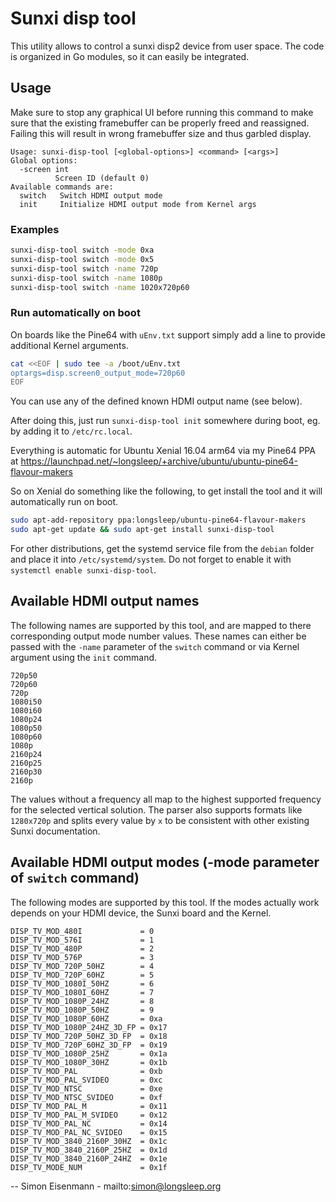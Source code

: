 # Sunxi disp tool

This utility allows to control a sunxi disp2 device from user space. The code
is organized in Go modules, so it can easily be integrated.

## Usage

Make sure to stop any graphical UI before running this command to make sure
that the existing framebuffer can be properly freed and reassigned. Failing
this will result in wrong framebuffer size and thus garbled display.

```
Usage: sunxi-disp-tool [<global-options>] <command> [<args>]
Global options:
  -screen int
          Screen ID (default 0)
Available commands are:
  switch   Switch HDMI output mode
  init     Initialize HDMI output mode from Kernel args

```

### Examples

```bash
sunxi-disp-tool switch -mode 0xa
sunxi-disp-tool switch -mode 0x5
sunxi-disp-tool switch -name 720p
sunxi-disp-tool switch -name 1080p
sunxi-disp-tool switch -name 1020x720p60
```

### Run automatically on boot

On boards like the Pine64 with `uEnv.txt` support simply add a line to provide
additional Kernel arguments.

```bash
cat <<EOF | sudo tee -a /boot/uEnv.txt
optargs=disp.screen0_output_mode=720p60
EOF
```

You can use any of the defined known HDMI output name (see below).

After doing this, just run `sunxi-disp-tool init` somewhere during boot, eg.
by adding it to `/etc/rc.local`.

Everything is automatic for Ubuntu Xenial 16.04 arm64 via my Pine64 PPA at
https://launchpad.net/~longsleep/+archive/ubuntu/ubuntu-pine64-flavour-makers

So on Xenial do something like the following, to get install the tool and
it will automatically run on boot.

```bash
sudo apt-add-repository ppa:longsleep/ubuntu-pine64-flavour-makers
sudo apt-get update && sudo apt-get install sunxi-disp-tool
```

For other distributions, get the systemd service file from the `debian` folder
and place it into `/etc/systemd/system`. Do not forget to enable it with
`systemctl enable sunxi-disp-tool`.


## Available HDMI output names

The following names are supported by this tool, and are mapped to there
corresponding output mode number values. These names can either be passed with
the `-name` parameter of the `switch` command or via Kernel argument using the
`init` command.

```
720p50
720p60
720p
1080i50
1080i60
1080p24
1080p50
1080p60
1080p
2160p24
2160p25
2160p30
2160p
```

The values without a frequency all map to the highest supported frequency for
the selected vertical solution. The parser also supports formats like
`1280x720p` and splits every value by `x` to be consistent with other existing
Sunxi documentation.


## Available HDMI output modes (-mode parameter of `switch` command)

The following modes are supported by this tool. If the modes actually work
depends on your HDMI device, the Sunxi board and the Kernel.

```
DISP_TV_MOD_480I             = 0
DISP_TV_MOD_576I             = 1
DISP_TV_MOD_480P             = 2
DISP_TV_MOD_576P             = 3
DISP_TV_MOD_720P_50HZ        = 4
DISP_TV_MOD_720P_60HZ        = 5
DISP_TV_MOD_1080I_50HZ       = 6
DISP_TV_MOD_1080I_60HZ       = 7
DISP_TV_MOD_1080P_24HZ       = 8
DISP_TV_MOD_1080P_50HZ       = 9
DISP_TV_MOD_1080P_60HZ       = 0xa
DISP_TV_MOD_1080P_24HZ_3D_FP = 0x17
DISP_TV_MOD_720P_50HZ_3D_FP  = 0x18
DISP_TV_MOD_720P_60HZ_3D_FP  = 0x19
DISP_TV_MOD_1080P_25HZ       = 0x1a
DISP_TV_MOD_1080P_30HZ       = 0x1b
DISP_TV_MOD_PAL              = 0xb
DISP_TV_MOD_PAL_SVIDEO       = 0xc
DISP_TV_MOD_NTSC             = 0xe
DISP_TV_MOD_NTSC_SVIDEO      = 0xf
DISP_TV_MOD_PAL_M            = 0x11
DISP_TV_MOD_PAL_M_SVIDEO     = 0x12
DISP_TV_MOD_PAL_NC           = 0x14
DISP_TV_MOD_PAL_NC_SVIDEO    = 0x15
DISP_TV_MOD_3840_2160P_30HZ  = 0x1c
DISP_TV_MOD_3840_2160P_25HZ  = 0x1d
DISP_TV_MOD_3840_2160P_24HZ  = 0x1e
DISP_TV_MODE_NUM             = 0x1f
```

--
Simon Eisenmann - mailto:simon@longsleep.org
